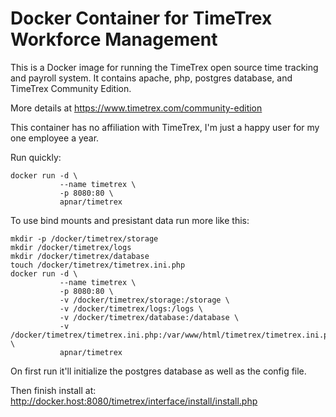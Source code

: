 # Docker Container for TimeTrex Workforce Management 

This is a Docker image for running the TimeTrex open source
time tracking and payroll system.  It contains apache, php,
postgres database, and TimeTrex Community Edition.

More details at https://www.timetrex.com/community-edition

This container has no affiliation with TimeTrex, I'm just a happy
user for my one employee a year.

Run quickly:
```
docker run -d \
           --name timetrex \
           -p 8080:80 \
           apnar/timetrex
```


To use bind mounts and presistant data run more like this:
```
mkdir -p /docker/timetrex/storage
mkdir /docker/timetrex/logs
mkdir /docker/timetrex/database
touch /docker/timetrex/timetrex.ini.php
docker run -d \
           --name timetrex \
           -p 8080:80 \
           -v /docker/timetrex/storage:/storage \
           -v /docker/timetrex/logs:/logs \
           -v /docker/timetrex/database:/database \
           -v /docker/timetrex/timetrex.ini.php:/var/www/html/timetrex/timetrex.ini.php \
           apnar/timetrex
```

On first run it'll initialize the postgres database as well as the config file.

Then finish install at:  http://docker.host:8080/timetrex/interface/install/install.php


